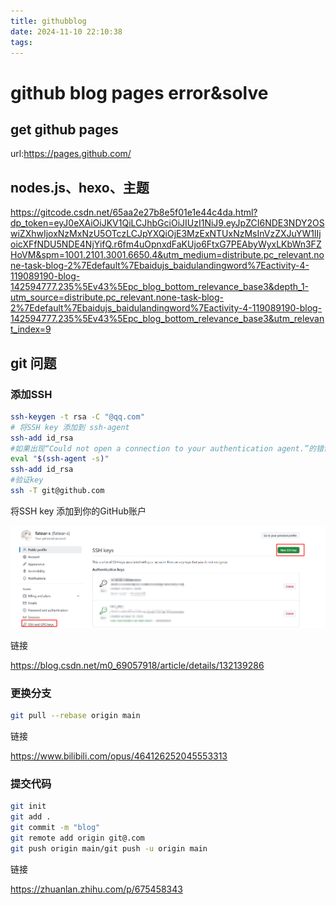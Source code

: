 ```yaml
---
title: githubblog
date: 2024-11-10 22:10:38
tags:
---
```


# github blog pages error&solve

## get github pages

url:https://pages.github.com/

## nodes.js、hexo、主题

https://gitcode.csdn.net/65aa2e27b8e5f01e1e44c4da.html?dp_token=eyJ0eXAiOiJKV1QiLCJhbGciOiJIUzI1NiJ9.eyJpZCI6NDE3NDY2OSwiZXhwIjoxNzMxNzU5OTczLCJpYXQiOjE3MzExNTUxNzMsInVzZXJuYW1lIjoicXFfNDU5NDE4NjYifQ.r6fm4uOpnxdFaKUjo6FtxG7PEAbyWyxLKbWn3FZHoVM&spm=1001.2101.3001.6650.4&utm_medium=distribute.pc_relevant.none-task-blog-2%7Edefault%7Ebaidujs_baidulandingword%7Eactivity-4-119089190-blog-142594777.235%5Ev43%5Epc_blog_bottom_relevance_base3&depth_1-utm_source=distribute.pc_relevant.none-task-blog-2%7Edefault%7Ebaidujs_baidulandingword%7Eactivity-4-119089190-blog-142594777.235%5Ev43%5Epc_blog_bottom_relevance_base3&utm_relevant_index=9

## git 问题

### 添加SSH

```bash
ssh-keygen -t rsa -C "@qq.com"
# 将SSH key 添加到 ssh-agent
ssh-add id_rsa
#如果出现“Could not open a connection to your authentication agent.”的错误
eval "$(ssh-agent -s)"
ssh-add id_rsa
#验证key
ssh -T git@github.com 
```

将SSH key 添加到你的GitHub账户

![img](/images/githubblog1.png)

链接

https://blog.csdn.net/m0_69057918/article/details/132139286

### 更换分支

```bash
git pull --rebase origin main
```

链接

https://www.bilibili.com/opus/464126252045553313

### 提交代码

```bash
git init
git add .
git commit -m "blog"
git remote add origin git@.com
git push origin main/git push -u origin main
```

链接

https://zhuanlan.zhihu.com/p/675458343


